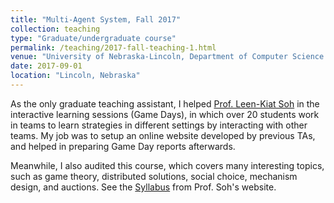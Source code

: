 ```yaml
---
title: "Multi-Agent System, Fall 2017"
collection: teaching
type: "Graduate/undergraduate course"
permalink: /teaching/2017-fall-teaching-1.html
venue: "University of Nebraska-Lincoln, Department of Computer Science and Engineering"
date: 2017-09-01
location: "Lincoln, Nebraska"
---
```


As the only graduate teaching assistant, I helped [Prof. Leen-Kiat Soh](https://cse.unl.edu/~lksoh/) in the interactive learning sessions (Game Days), in which over 20 students work in teams to learn strategies in different settings by interacting with other teams. My job was to setup an online website developed by previous TAs, and helped in preparing Game Day reports afterwards. 

Meanwhile, I also audited this course, which covers many interesting topics, such as game theory, distributed solutions, social choice, mechanism design, and auctions. See the [Syllabus](https://cse.unl.edu/~lksoh/Classes/CSCE475_875_Fall17/syllabus.pdf) from Prof. Soh's website.

